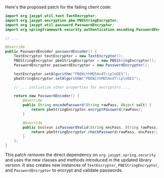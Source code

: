 Here's the proposed patch for the failing client code:

```java
import org.jasypt.util.text.TextEncryptor;
import org.jasypt.encryption.pbe.PBEStringEncryptor;
import org.jasypt.util.password.PasswordEncryptor;
import org.springframework.security.authentication.encoding.PasswordEncoder;

// ...

@Override
public PasswordEncoder passwordEncoder() {
    TextEncryptor textEncryptor = new TextEncryptor();
    PBEStringEncryptor pbeStringEncryptor = new PBEStringEncryptor();
    PasswordEncryptor passwordEncryptor = new PasswordEncryptor();

    textEncryptor.setAlgorithm("PBEWithMD5AndTripleDES");
    pbeStringEncryptor.setAlgorithm("PBEWithMD5AndTripleDES");

    // ... initialize other properties for encryptors ...

    return new PasswordEncoder() {
        @Override
        public String encodePassword(String rawPass, Object salt) {
            return pbeStringEncryptor.encryptPassword(rawPass);
        }

        @Override
        public boolean isPasswordValid(String encPass, String rawPass, Object salt) {
            return pbeStringEncryptor.checkPassword(rawPass, encPass);
        }
    };
}
```

This patch removes the direct dependency on `org.jasypt.spring.security` and uses the new classes and methods introduced in the updated library version. It also creates new instances of `TextEncryptor`, `PBEStringEncryptor`, and `PasswordEncryptor` to encrypt and validate passwords.